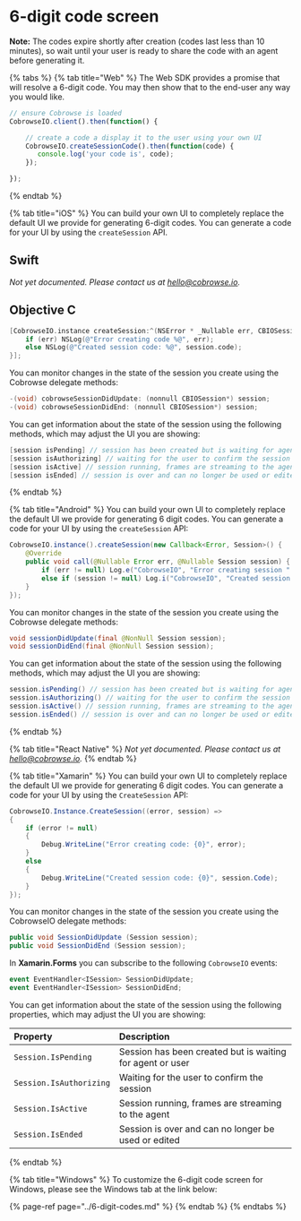 # 6-digit code screen

**Note:** The codes expire shortly after creation \(codes last less than 10 minutes\), so wait until your user is ready to share the code with an agent before generating it.

{% tabs %}
{% tab title="Web" %}
The Web SDK provides a promise that will resolve a 6-digit code. You may then show that to the end-user any way you would like.

```javascript
// ensure Cobrowse is loaded
CobrowseIO.client().then(function() {

    // create a code a display it to the user using your own UI
    CobrowseIO.createSessionCode().then(function(code) {
       console.log('your code is', code);
    });

});
```
{% endtab %}

{% tab title="iOS" %}
You can build your own UI to completely replace the default UI we provide for generating 6-digit codes. You can generate a code for your UI by using the `createSession` API.

## Swift

_Not yet documented. Please contact us at_ [_hello@cobrowse.io_](mailto:hello@cobrowse.io)_._

## Objective C

```objectivec
[CobrowseIO.instance createSession:^(NSError * _Nullable err, CBIOSession * _Nullable session) {
    if (err) NSLog(@"Error creating code %@", err);
    else NSLog(@"Created session code: %@", session.code);
}];
```

You can monitor changes in the state of the session you create using the Cobrowse delegate methods:

```objectivec
-(void) cobrowseSessionDidUpdate: (nonnull CBIOSession*) session;
-(void) cobrowseSessionDidEnd: (nonnull CBIOSession*) session;
```

You can get information about the state of the session using the following methods, which may adjust the UI you are showing:

```objectivec
[session isPending] // session has been created but is waiting for agent or user
[session isAuthorizing] // waiting for the user to confirm the session
[session isActive] // session running, frames are streaming to the agent
[session isEnded] // session is over and can no longer be used or edited
```
{% endtab %}

{% tab title="Android" %}
You can build your own UI to completely replace the default UI we provide for generating 6 digit codes. You can generate a code for your UI by using the `createSession` API:

```java
CobrowseIO.instance().createSession(new Callback<Error, Session>() {
    @Override
    public void call(@Nullable Error err, @Nullable Session session) {
        if (err != null) Log.e("CobrowseIO", "Error creating session " + err.getMessage());
        else if (session != null) Log.i("CobrowseIO", "Created session code " + session.code());
    }
});
```

You can monitor changes in the state of the session you create using the Cobrowse delegate methods:

```java
void sessionDidUpdate(final @NonNull Session session);
void sessionDidEnd(final @NonNull Session session);
```

You can get information about the state of the session using the following methods, which may adjust the UI you are showing:

```java
session.isPending() // session has been created but is waiting for agent or user
session.isAuthorizing() // waiting for the user to confirm the session
session.isActive() // session running, frames are streaming to the agent
session.isEnded() // session is over and can no longer be used or edited
```
{% endtab %}

{% tab title="React Native" %}
_Not yet documented. Please contact us at_ [_hello@cobrowse.io_](mailto:hello@cobrowse.io)_._
{% endtab %}

{% tab title="Xamarin" %}
You can build your own UI to completely replace the default UI we provide for generating 6 digit codes. You can generate a code for your UI by using the `CreateSession` API:

```csharp
CobrowseIO.Instance.CreateSession((error, session) =>
{
    if (error != null)
    {
        Debug.WriteLine("Error creating code: {0}", error);
    }
    else
    {
        Debug.WriteLine("Created session code: {0}", session.Code);
    }
});
```

You can monitor changes in the state of the session you create using the CobrowseIO delegate methods:

```csharp
public void SessionDidUpdate (Session session);
public void SessionDidEnd (Session session);
```

In **Xamarin.Forms** you can subscribe to the following `CobrowseIO` events:

```csharp
event EventHandler<ISession> SessionDidUpdate;
event EventHandler<ISession> SessionDidEnd;
```

You can get information about the state of the session using the following properties, which may adjust the UI you are showing:

| Property | Description |
| :--- | :--- |
| `Session.IsPending` | Session has been created but is waiting for agent or user |
| `Session.IsAuthorizing` | Waiting for the user to confirm the session |
| `Session.IsActive` | Session running, frames are streaming to the agent |
| `Session.IsEnded` | Session is over and can no longer be used or edited |
{% endtab %}

{% tab title="Windows" %}
To customize the 6-digit code screen for Windows, please see the Windows tab at the link below:

{% page-ref page="../6-digit-codes.md" %}
{% endtab %}
{% endtabs %}
